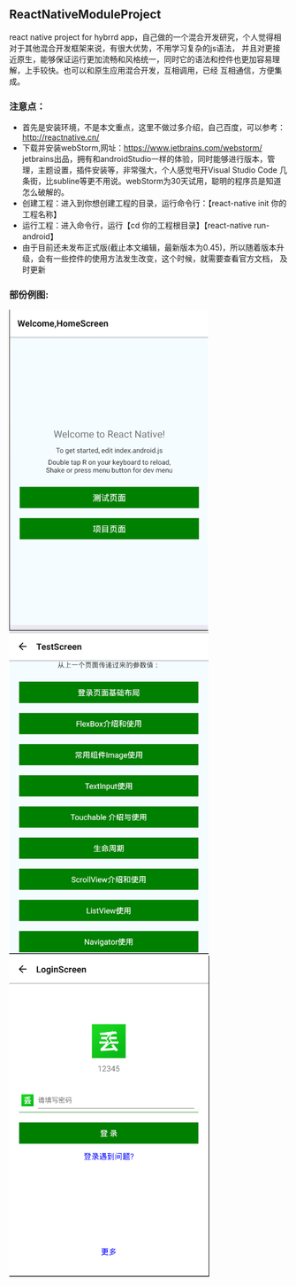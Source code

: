 ## ReactNativeModuleProject

react native project for hybrrd app，自己做的一个混合开发研究，个人觉得相对于其他混合开发框架来说，有很大优势，不用学习复杂的js语法，
并且对更接近原生，能够保证运行更加流畅和风格统一，同时它的语法和控件也更加容易理解，上手较快。也可以和原生应用混合开发，互相调用，已经
互相通信，方便集成。

### 注意点：
- 首先是安装环境，不是本文重点，这里不做过多介绍，自己百度，可以参考：http://reactnative.cn/
- 下载并安装webStorm,网址：https://www.jetbrains.com/webstorm/
  jetbrains出品，拥有和androidStudio一样的体验，同时能够进行版本，管理，主题设置，插件安装等，非常强大，个人感觉甩开Visual Studio Code
  几条街，比subline等更不用说。webStorm为30天试用，聪明的程序员是知道怎么破解的。
- 创建工程：进入到你想创建工程的目录，运行命令行：【react-native init 你的工程名称】
- 运行工程：进入命令行，运行【cd 你的工程根目录】【react-native run-android】
- 由于目前还未发布正式版(截止本文编辑，最新版本为0.45)，所以随着版本升级，会有一些控件的使用方法发生改变，这个时候，就需要查看官方文档，
  及时更新

### 部份例图:

![](https://github.com/BrillantZhao/ReactNativeModuleProject/blob/master/screens/react_01.png)
![](https://github.com/BrillantZhao/ReactNativeModuleProject/blob/master/screens/react_02.png)
![](https://github.com/BrillantZhao/ReactNativeModuleProject/blob/master/screens/react_03.png)
